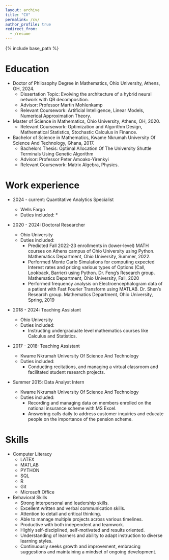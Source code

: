 ```yaml
---
layout: archive
title: "CV"
permalink: /cv/
author_profile: true
redirect_from:
  - /resume
---
```


{% include base_path %}

Education
======
* Doctor of Philosophy Degree in Mathematics, Ohio University, Athens, OH, 2024.
  * Dissertation Topic: Evolving the architecture of a hybrid neural network with QR decomposition.
  * Advisor: Professor Martin Mohlenkamp
  * Relevant Coursework: Artificial Intelligence, Linear Models, Numerical Approximation Theory.
* Master of Science in Mathematics, Ohio University, Athens, OH, 2020.
  * Relevant Coursework: Optimization and Algorithm Design, Mathematical Statistics, Stochastic Calculus in Finance.
* Bachelor of Science in Mathematics, Kwame Nkrumah University Of Science And Technology, Ghana, 2017.
  * Bachelors Thesis: Optimal Allocation Of The University Shuttle Terminals Using Genetic Algorithm
  * Advisor: Professor Peter Amoako-Yirenkyi
  * Relevant Coursework: Matrix Algebra, Physics.
  
Work experience
======
* 2024 - current: Quantitative Analytics Specialist
  * Wells Fargo
  * Duties included:
    * 
* 2020 - 2024: Doctoral Researcher
  * Ohio University
  * Duties included:
    * Predicted Fall 2022-23 enrollments in (lower-level) MATH courses on Athens campus of Ohio University using Python. Mathematics Department, Ohio University, Summer, 2022.
    * Performed Monte Carlo Simulations for computing expected Interest rates and pricing various types of Options (Call, Lookback, Barrier) using Python. Dr. Feng’s Research group. Mathematics Department, Ohio University, Fall, 2020
    * Performed frequency analysis on Electroencephalogram data of a patient with Fast Fourier Transform using MATLAB. Dr. Shen’s Research group. Mathematics Department, Ohio University, Spring, 2019

* 2018 - 2024: Teaching Assistant
  * Ohio University
  * Duties included:
    * Instructing undergraduate level mathematics courses like Calculus and Statistics.

* 2017 - 2018: Teaching Assistant
  * Kwame Nkrumah University Of Science And Technology
  * Duties included:
    * Conducting recitations, and managing a virtual classroom and facilitated student research projects.

* Summer 2015: Data Analyst Intern
  * Kwame Nkrumah University Of Science And Technology
  * Duties included:
    * Recording and managing data on members enrolled on the national insurance scheme with MS Excel.
    * Answering calls daily to address customer inquiries and educate people on the importance of the pension scheme.
  
Skills
======
* Computer Literacy
  * LATEX
  * MATLAB
  * PYTHON
  * SQL
  * R
  * Git
  * Microsoft Office
* Behavioral Skills
  * Strong interpersonal and leadership skills.
  * Excellent written and verbal communication skills.
  * Attention to detail and critical thinking.
  * Able to manage multiple projects across various timelines.
  * Productive with both independent and teamwork.
  * Highly self-disciplined, self-motivated and results oriented.
  * Understanding of learners and ability to adapt instruction to diverse learning styles.
  * Continuously seeks growth and improvement, embracing suggestions and maintaining a mindset of ongoing development.


